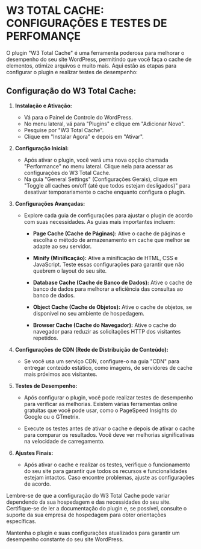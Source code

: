 # W3 TOTAL CACHE: CONFIGURAÇÕES E TESTES DE PERFOMANÇE
O plugin "W3 Total Cache" é uma ferramenta poderosa para melhorar o desempenho do seu site WordPress, permitindo que você faça o cache de elementos, otimize arquivos e muito mais. Aqui estão as etapas para configurar o plugin e realizar testes de desempenho:

## **Configuração do W3 Total Cache:**
1. **Instalação e Ativação:**

   - Vá para o Painel de Controle do WordPress.
   - No menu lateral, vá para "Plugins" e clique em "Adicionar Novo".
   - Pesquise por "W3 Total Cache".
   - Clique em "Instalar Agora" e depois em "Ativar".

2. **Configuração Inicial:**

   - Após ativar o plugin, você verá uma nova opção chamada "Performance" no menu lateral. Clique nela para acessar as configurações do W3 Total Cache.
   - Na guia "General Settings" (Configurações Gerais), clique em "Toggle all caches on/off (até que todos estejam desligados)" para desativar temporariamente o cache enquanto configura o plugin.

3. **Configurações Avançadas:**

   - Explore cada guia de configurações para ajustar o plugin de acordo com suas necessidades. As guias mais importantes incluem:
   
     - **Page Cache (Cache de Páginas):** Ative o cache de páginas e escolha o método de armazenamento em cache que melhor se adapte ao seu servidor.
     
     - **Minify (Minificação):** Ative a minificação de HTML, CSS e JavaScript. Teste essas configurações para garantir que não quebrem o layout do seu site.
     
     - **Database Cache (Cache de Banco de Dados):** Ative o cache de banco de dados para melhorar a eficiência das consultas ao banco de dados.
     
     - **Object Cache (Cache de Objetos):** Ative o cache de objetos, se disponível no seu ambiente de hospedagem.
     
     - **Browser Cache (Cache do Navegador):** Ative o cache do navegador para reduzir as solicitações HTTP dos visitantes repetidos.

4. **Configurações de CDN (Rede de Distribuição de Conteúdo):**

   - Se você usa um serviço CDN, configure-o na guia "CDN" para entregar conteúdo estático, como imagens, de servidores de cache mais próximos aos visitantes.

5. **Testes de Desempenho:**

   - Após configurar o plugin, você pode realizar testes de desempenho para verificar as melhorias. Existem várias ferramentas online gratuitas que você pode usar, como o PageSpeed Insights do Google ou o GTmetrix.
   
   - Execute os testes antes de ativar o cache e depois de ativar o cache para comparar os resultados. Você deve ver melhorias significativas na velocidade de carregamento.

6. **Ajustes Finais:**

   - Após ativar o cache e realizar os testes, verifique o funcionamento do seu site para garantir que todos os recursos e funcionalidades estejam intactos. Caso encontre problemas, ajuste as configurações de acordo.

Lembre-se de que a configuração do W3 Total Cache pode variar dependendo da sua hospedagem e das necessidades do seu site. Certifique-se de ler a documentação do plugin e, se possível, consulte o suporte da sua empresa de hospedagem para obter orientações específicas.

Mantenha o plugin e suas configurações atualizados para garantir um desempenho constante do seu site WordPress.
